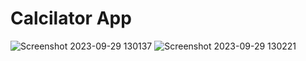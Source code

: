 # Calcilator App

![Screenshot 2023-09-29 130137](https://github.com/anjali-2904/BharatIntern_AppDevelopment_TASK1/assets/92749087/7eee9250-68cb-4b0f-b1ef-3cda0ce3784e)
![Screenshot 2023-09-29 130221](https://github.com/anjali-2904/BharatIntern_AppDevelopment_TASK1/assets/92749087/371ef7a9-f2e1-4ee8-b261-1e4c66b5a8e7)

